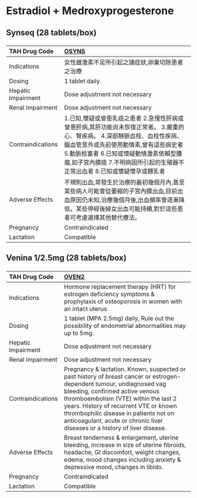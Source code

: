 # Estradiol + Medroxyprogesterone

## Synseq (28 tablets/box)

##### 

| TAH Drug Code      | [OSYNS](https://www.tahsda.org.tw/drugs/hissearch.php?drug_code=OSYNS)                                                                                                                                                                                                                        |
|:-------------------|:----------------------------------------------------------------------------------------------------------------------------------------------------------------------------------------------------------------------------------------------------------------------------------------------|
| Indications        | 女性雌激素不足所引起之諸症狀,卵巢切除患者之治療                                                                                                                                                                                                                                               |
| Dosing             | 1 tablet daily.                                                                                                                                                                                                                                                                               |
| Hepatic Impairment | Dose adjustment not necessary                                                                                                                                                                                                                                                                 |
| Renal Impairment   | Dose adjustment not necessary                                                                                                                                                                                                                                                                 |
| Contraindications  | 1.已知,懷疑或曾患乳癌之患者 2.急慢性肝病或曾患肝病,其肝功能尚未恢復正常者。 3.嚴重的心、腎疾病。 4.深部靜脈血栓、血栓性疾病、腦血管意外或先前使用動情素,曾有這些病史者 5.動脈栓塞者 6.已知或懷疑動情激素依賴型腫瘤,如子宮內膜癌 7.不明病因所引起的生殖器不正常出血者 8.已知或懷疑懷孕或餵乳者 |
| Adverse Effects    | 不規則出血,常發生於治療的最初幾個月內,甚至某些病人可能會從萎縮的子宮內膜出血,目前出血原因仍未知,治療幾個月後,出血頻率會逐漸降低。某些停經後婦女出血可能持續,對於這些患者可考慮選擇其他替代療法。                                                                                              |
| Pregnancy          | Contraindicated                                                                                                                                                                                                                                                                               |
| Lactation          | Compatible                                                                                                                                                                                                                                                                                    |

## Venina 1/2.5mg (28 tablets/box)

##### 

| TAH Drug Code      | [OVEN2](https://www.tahsda.org.tw/drugs/hissearch.php?drug_code=OVEN2)                                                                                                                                                                                                                                                                                           |
|:-------------------|:-----------------------------------------------------------------------------------------------------------------------------------------------------------------------------------------------------------------------------------------------------------------------------------------------------------------------------------------------------------------|
| Indications        | Hormone replacement therapy (HRT) for estrogen deficiency symptoms & prophylaxis of osteoporosis in women with an intact uterus.                                                                                                                                                                                                                                 |
| Dosing             | 1 tablet (MPA 2.5mg) daily, Rule out the possibility of endometrial abnormalities may up to 5mg.                                                                                                                                                                                                                                                                 |
| Hepatic Impairment | Dose adjustment not necessary                                                                                                                                                                                                                                                                                                                                    |
| Renal Impairment   | Dose adjustment not necessary                                                                                                                                                                                                                                                                                                                                    |
| Contraindications  | Pregnancy & lactation. Known, suspected or past history of breast cancer or estrogen-dependent tumour, undiagnosed vag bleeding, confirmed active venous thromboembolism (VTE) within the last 2 years. History of recurrent VTE or known thrombophilic disease in patients not on anticoagulant, acute or chronic liver diseases or a history of liver disease. |
| Adverse Effects    | Breast tenderness & enlargement, uterine bleeding, increase in size of uterine fibroids, headache, GI discomfort, weight changes, edema, mood changes including anxiety & depressive mood, changes in libido.                                                                                                                                                    |
| Pregnancy          | Contraindicated                                                                                                                                                                                                                                                                                                                                                  |
| Lactation          | Compatible                                                                                                                                                                                                                                                                                                                                                       |

